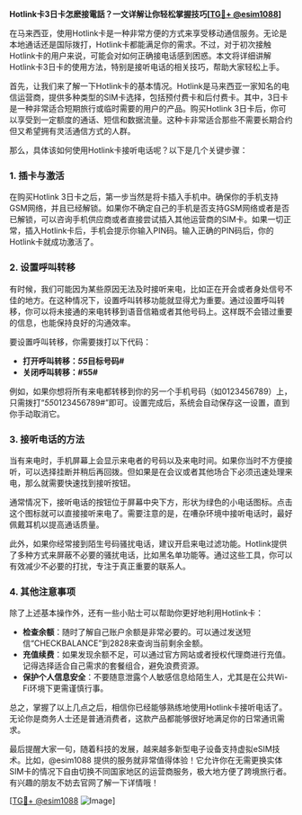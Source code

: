 **Hotlink卡3日卡怎麽接電話？一文详解让你轻松掌握技巧[[TG💪+ @esim1088](https://t.me/s/esim1088)]**

在马来西亚，使用Hotlink卡是一种非常方便的方式来享受移动通信服务。无论是本地通话还是国际拨打，Hotlink卡都能满足你的需求。不过，对于初次接触Hotlink卡的用户来说，可能会对如何正确接电话感到困惑。本文将详细讲解Hotlink卡3日卡的使用方法，特别是接听电话的相关技巧，帮助大家轻松上手。

首先，让我们来了解一下Hotlink卡的基本情况。Hotlink是马来西亚一家知名的电信运营商，提供多种类型的SIM卡选择，包括预付费卡和后付费卡。其中，3日卡是一种非常适合短期旅行或临时需要的用户的产品。购买Hotlink 3日卡后，你可以享受到一定额度的通话、短信和数据流量。这种卡非常适合那些不需要长期合约但又希望拥有灵活通信方式的人群。

那么，具体该如何使用Hotlink卡接听电话呢？以下是几个关键步骤：

### 1. 插卡与激活

在购买Hotlink 3日卡之后，第一步当然是将卡插入手机中。确保你的手机支持GSM网络，并且已经解锁。如果你不确定自己的手机是否支持GSM网络或者是否已解锁，可以咨询手机供应商或者直接尝试插入其他运营商的SIM卡。如果一切正常，插入Hotlink卡后，手机会提示你输入PIN码。输入正确的PIN码后，你的Hotlink卡就成功激活了。

### 2. 设置呼叫转移

有时候，我们可能因为某些原因无法及时接听来电，比如正在开会或者身处信号不佳的地方。在这种情况下，设置呼叫转移功能就显得尤为重要。通过设置呼叫转移，你可以将未接通的来电转移到语音信箱或者其他号码上。这样既不会错过重要的信息，也能保持良好的沟通效率。

要设置呼叫转移，你需要拨打以下代码：
- **打开呼叫转移：*55*目标号码#**
- **关闭呼叫转移：#55#**

例如，如果你想将所有来电都转移到你的另一个手机号码（如0123456789）上，只需拨打“*55*0123456789#”即可。设置完成后，系统会自动保存这一设置，直到你手动取消它。

### 3. 接听电话的方法

当有来电时，手机屏幕上会显示来电者的号码以及来电时间。如果你当时不方便接听，可以选择挂断并稍后再回拨。但如果是在会议或者其他场合下必须迅速处理来电，那么就需要快速找到接听按钮。

通常情况下，接听电话的按钮位于屏幕中央下方，形状为绿色的小电话图标。点击这个图标就可以直接接听来电了。需要注意的是，在嘈杂环境中接听电话时，最好佩戴耳机以提高通话质量。

此外，如果你经常接到陌生号码骚扰电话，建议开启来电过滤功能。Hotlink提供了多种方式来屏蔽不必要的骚扰电话，比如黑名单功能等。通过这些工具，你可以有效减少不必要的打扰，专注于真正重要的联系人。

### 4. 其他注意事项

除了上述基本操作外，还有一些小贴士可以帮助你更好地利用Hotlink卡：

- **检查余额**：随时了解自己账户余额是非常必要的。可以通过发送短信“CHECKBALANCE”到2828来查询当前剩余金额。
- **充值续费**：如果发现余额不足，可以通过官方网站或者授权代理商进行充值。记得选择适合自己需求的套餐组合，避免浪费资源。
- **保护个人信息安全**：不要随意泄露个人敏感信息给陌生人，尤其是在公共Wi-Fi环境下更需谨慎行事。

总之，掌握了以上几点之后，相信你已经能够熟练地使用Hotlink卡接听电话了。无论你是商务人士还是普通消费者，这款产品都能够很好地满足你的日常通讯需求。

最后提醒大家一句，随着科技的发展，越来越多新型电子设备支持虚拟eSIM技术。比如，@esim1088 提供的服务就非常值得体验！它允许你在无需更换实体SIM卡的情况下自由切换不同国家地区的运营商服务，极大地方便了跨境旅行者。有兴趣的朋友不妨去官网了解一下详情哦！

[[TG💪+ @esim1088](https://t.me/s/esim1088) ![Image](https://i.postimg.cc/4NQfJmqS/Snipaste-2025-05-13-00-14-12.png)]